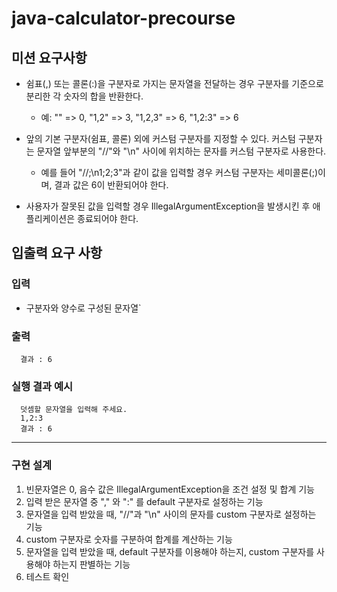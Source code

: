 # java-calculator-precourse

## 미션 요구사항
* 쉼표(,) 또는 콜론(:)을 구분자로 가지는 문자열을 전달하는 경우 구분자를 기준으로 분리한 각 숫자의 합을 반환한다.
    * 예: "" => 0, "1,2" => 3, "1,2,3" => 6, "1,2:3" => 6


* 앞의 기본 구분자(쉼표, 콜론) 외에 커스텀 구분자를 지정할 수 있다. 커스텀 구분자는 문자열 앞부분의 "//"와 "\n" 사이에 위치하는 문자를 커스텀 구분자로 사용한다.
    * 예를 들어 "//;\n1;2;3"과 같이 값을 입력할 경우 커스텀 구분자는 세미콜론(;)이며, 결과 값은 6이 반환되어야 한다.


* 사용자가 잘못된 값을 입력할 경우 IllegalArgumentException을 발생시킨 후 애플리케이션은 종료되어야 한다.
## 입출력 요구 사항
### 입력
* 구분자와 양수로 구성된 문자열`

### 출력
```
  결과 : 6
```
### 실행 결과 예시
```
  덧셈할 문자열을 입력해 주세요.
  1,2:3
  결과 : 6
```

---
### 구현 설계

1. 빈문자열은 0, 음수 값은 IllegalArgumentException을 조건 설정 및 합계 기능
2. 입력 받은 문자열 중 "," 와 ":" 를 default 구분자로 설정하는 기능
3. 문자열을 입력 받았을 때, "//"과 "\n" 사이의 문자를 custom 구분자로 설정하는 기능
4. custom 구분자로 숫자를 구분하여 합계를 계산하는 기능 
5. 문자열을 입력 받았을 때, default 구분자를 이용해야 하는지, custom 구분자를 사용해야 하는지 판별하는 기능
6. 테스트 확인
